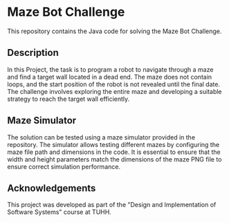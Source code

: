 # Maze Bot Challenge

This repository contains the Java code for solving the Maze Bot Challenge.

## Description

In this Project, the task is to program a robot to navigate through a maze and find a target wall located in a dead end. The maze does not contain loops, and the start position of the robot is not revealed until the final date. The challenge involves exploring the entire maze and developing a suitable strategy to reach the target wall efficiently.

## Maze Simulator

The solution can be tested using a maze simulator provided in the repository. The simulator allows testing different mazes by configuring the maze file path and dimensions in the code. It is essential to ensure that the width and height parameters match the dimensions of the maze PNG file to ensure correct simulation performance.

## Acknowledgements

This project was developed as part of the "Design and Implementation of Software Systems" course at TUHH. 
